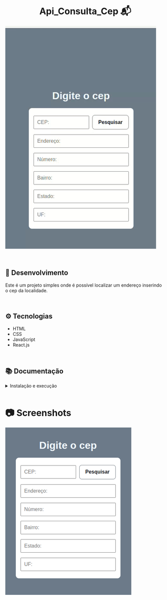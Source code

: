 <h1 align="center">Api_Consulta_Cep  📬</h1>

![Preview Projeto](./src/cep.gif)

<!-- ## Acesse o projeto clicando <a href="https://lauropera.github.io/dont-trumps/">AQUI</a>-->

<br />

## 📡 Desenvolvimento

Este é um projeto simples onde é possível localizar um endereço inserindo o cep da localidade.

<br />

## ⚙️ Tecnologias

* HTML
* CSS
* JavaScript
* React.js

<br />

## 📚 Documentação

  <details>
    <summary>Instalação e execução</summary>
    <br />

- Faça o fork do repositório:
  Tutorial [AQUI](https://github.com/UNIVALI-LITE/Portugol-Studio/wiki/Fazendo-um-Fork-do-reposit%C3%B3rio)
- Abra seu terminal e navegue até a pasta onde preferir alocar o projeto.

- Clone o repositório:

  ```sh
    git clone git@github.com:"SeuNomeNoGitHub"/APi_Consulta_Cep.git
  ```

- Apos ter o repositório clonado em sua maquina, execute este comando para acessar a parta do projeto:

  ```sh
    cd APi_Consulta_Cep
  ```

- Dentro da pasta do projeto, execute o comando abaixo para instalar as dependências do projeto:

  Caso utilize o npm:

  ```sh
    npm install
  ```

  Caso utilize o yarn:

  ```sh
    yarn install
  ```

- Dentro da pasta do projeto, execute o comando abaixo para iniciar o servidor do projeto:

      Caso utilize o npm:

      ```sh
        npm start
      ```

      Caso utilize o yarn:

      ```sh
        yarn start
      ```

  O aplicativo sera executado em modo de desenvolvimento.
  Abrindo na porta padrão que o React usa: <http://localhost:3000/> em seu navegador.

    </details>
  <br />

<!-- # :iphone: Mobile

![Mobile Screenshot](./imgs/Mobile-Preview.png)

<br /> -->

# :camera: Screenshots

![PC Screenshot](./src/image.png)

<br />

